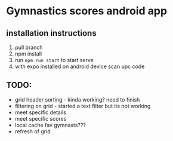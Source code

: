 # Gymnastics scores android app

## installation instructions
1. pull branch
2. npm install
3. run `npm run start` to start serve
4. with expo installed on android device scan upc code

## TODO:
- grid header sorting - kinda working?  need to finish
- filtering on grid - started a text filter but its not working
- meet specific details
- meet specific scores
- local cache fav gymnasts???
- refresh of grid